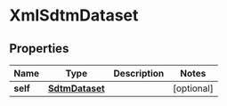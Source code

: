 

# XmlSdtmDataset

## Properties

Name | Type | Description | Notes
------------ | ------------- | ------------- | -------------
**self** | [**SdtmDataset**](SdtmDataset.md) |  |  [optional]




